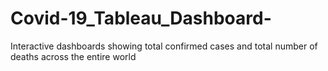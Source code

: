 # Covid-19_Tableau_Dashboard-
Interactive dashboards showing total confirmed cases and total number of deaths across the entire world
